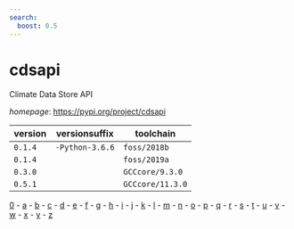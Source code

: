 ```yaml
---
search:
  boost: 0.5
---
```

# cdsapi

Climate Data Store API

*homepage*: <https://pypi.org/project/cdsapi>

version | versionsuffix | toolchain
--------|---------------|----------
``0.1.4`` | ``-Python-3.6.6`` | ``foss/2018b``
``0.1.4`` |  | ``foss/2019a``
``0.3.0`` |  | ``GCCcore/9.3.0``
``0.5.1`` |  | ``GCCcore/11.3.0``

[0](../0/index.md) - [a](../a/index.md) - [b](../b/index.md) - [c](../c/index.md) - [d](../d/index.md) - [e](../e/index.md) - [f](../f/index.md) - [g](../g/index.md) - [h](../h/index.md) - [i](../i/index.md) - [j](../j/index.md) - [k](../k/index.md) - [l](../l/index.md) - [m](../m/index.md) - [n](../n/index.md) - [o](../o/index.md) - [p](../p/index.md) - [q](../q/index.md) - [r](../r/index.md) - [s](../s/index.md) - [t](../t/index.md) - [u](../u/index.md) - [v](../v/index.md) - [w](../w/index.md) - [x](../x/index.md) - [y](../y/index.md) - [z](../z/index.md)

